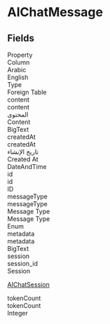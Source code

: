 
<div class='tableName'>


# AIChatMessage
</div>


<ContentFilter/>

<div class='searchable'>

## Fields

<div class="nama-table">
<div class="row header-row">
<div class="cell">Property</div>
<div class="cell">Column</div>
<div class="cell">Arabic</div>
<div class="cell">English</div>
<div class="cell">Type</div>
<div class="cell">Foreign Table</div>
</div><div class="row searchable" id="content">
<div class="cell" data-label="Property">content</div>
<div class="cell" data-label="Column">content</div>
<div class="cell" data-label="Arabic">المحتوى</div>
<div class="cell" data-label="English">Content</div>
<div class="cell" data-label="Type">BigText</div>

</div>

<div class="row searchable" id="createdAt">
<div class="cell" data-label="Property">createdAt</div>
<div class="cell" data-label="Column">createdAt</div>
<div class="cell" data-label="Arabic">تاريخ الإنشاء</div>
<div class="cell" data-label="English">Created At</div>
<div class="cell" data-label="Type">DateAndTime</div>

</div>

<div class="row searchable" id="id">
<div class="cell" data-label="Property">id</div>
<div class="cell" data-label="Column">id</div>
<div class="cell" data-label="Arabic"></div>
<div class="cell" data-label="English"></div>
<div class="cell" data-label="Type">ID</div>

</div>

<div class="row searchable" id="messageType">
<div class="cell" data-label="Property">messageType</div>
<div class="cell" data-label="Column">messageType</div>
<div class="cell" data-label="Arabic">Message Type</div>
<div class="cell" data-label="English">Message Type</div>
<div class="cell" data-label="Type">Enum</div>

</div>

<div class="row searchable" id="metadata">
<div class="cell" data-label="Property">metadata</div>
<div class="cell" data-label="Column">metadata</div>
<div class="cell" data-label="Arabic"></div>
<div class="cell" data-label="English"></div>
<div class="cell" data-label="Type">BigText</div>

</div>

<div class="row searchable" id="session">
<div class="cell" data-label="Property">session</div>
<div class="cell" data-label="Column">session_id</div>
<div class="cell" data-label="Arabic"></div>
<div class="cell" data-label="English">Session</div>
<div class="cell" data-label="Type"></div>
<div class="cell" data-label="Foreign Table">

 [AIChatSession](/modules/system-tables/AIChatSession.md) 
</div>
</div>

<div class="row searchable" id="tokenCount">
<div class="cell" data-label="Property">tokenCount</div>
<div class="cell" data-label="Column">tokenCount</div>
<div class="cell" data-label="Arabic"></div>
<div class="cell" data-label="English"></div>
<div class="cell" data-label="Type">Integer</div>

</div>


</div>
</div>

